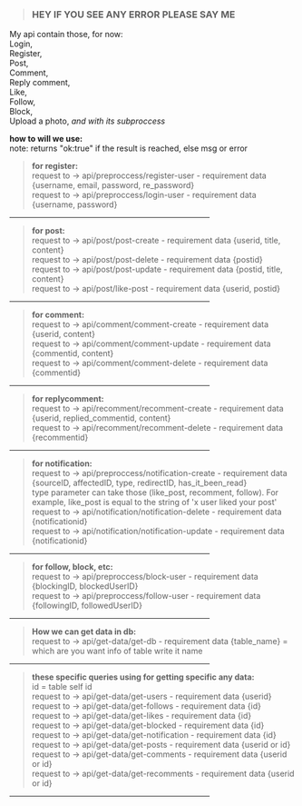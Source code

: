> ### HEY IF YOU SEE ANY ERROR PLEASE SAY ME

My api contain those, for now:  
Login,  
Register,  
Post,  
Comment,  
Reply comment,  
Like,  
Follow,  
Block,  
Upload a photo, _and with its subproccess_

**how to will we use:**  
note: returns "ok:true" if the result is reached, else msg or error

> **for register:**  
> request to -> api/preproccess/register-user - requirement data {username, email, password, re\_password}  
> request to -> api/preproccess/login-user - requirement data {username, password}
<hr width="70%" color="blue" noshade>

> **for post:**  
> request to -> api/post/post-create - requirement data {userid, title, content}  
> request to -> api/post/post-delete - requirement data {postid}  
> request to -> api/post/post-update - requirement data {postid, title, content}  
> request to -> api/post/like-post - requirement data {userid, postid}
<hr width="70%" color="blue" noshade>

> **for comment:**  
> request to -> api/comment/comment-create - requirement data {userid, content}  
> request to -> api/comment/comment-update - requirement data {commentid, content}  
> request to -> api/comment/comment-delete - requirement data {commentid}
<hr width="70%" color="blue" noshade>

> **for replycomment:**  
> request to -> api/recomment/recomment-create - requirement data {userid, replied\_commentid, content}  
> request to -> api/recomment/recomment-delete - requirement data {recommentid}
<hr width="70%" color="blue" noshade>

> **for notification:**  
> request to -> api/preproccess/notification-create - requirement data {sourceID, affectedID, type, redirectID, has\_it\_been\_read}  
> type parameter can take those (like\_post, recomment, follow). For example, like\_post is equal to the string of 'x user liked your post'  
> request to -> api/notification/notification-delete - requirement data {notificationid}  
> request to -> api/notification/notification-update - requirement data {notificationid}
<hr width="70%" color="blue" noshade>

> **for follow, block, etc:**  
> request to -> api/preproccess/block-user - requirement data {blockingID, blockedUserID}  
> request to -> api/preproccess/follow-user - requirement data {followingID, followedUserID}
<hr width="70%" color="blue" noshade>

> **How we can get data in db:**  
> request to -> api/get-data/get-db - requirement data {table\_name} = which are you want info of table write it name
<hr width="70%" color="blue" noshade>

> **these specific queries using for getting specific any data:**  
> id = table self id  
> request to -> api/get-data/get-users - requirement data {userid}  
> request to -> api/get-data/get-follows - requirement data {id}  
> request to -> api/get-data/get-likes - requirement data {id}  
> request to -> api/get-data/get-blocked - requirement data {id}  
> request to -> api/get-data/get-notification - requirement data {id}  
> request to -> api/get-data/get-posts - requirement data {userid or id}  
> request to -> api/get-data/get-comments - requirement data {userid or id}  
> request to -> api/get-data/get-recomments - requirement data {userid or id}
<hr width="70%" color="blue" noshade>
